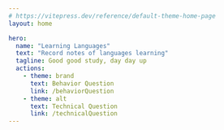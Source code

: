 ```yaml
---
# https://vitepress.dev/reference/default-theme-home-page
layout: home

hero:
  name: "Learning Languages"
  text: "Record notes of languages learning"
  tagline: Good good study, day day up
  actions:
    - theme: brand
      text: Behavior Question
      link: /behaviorQuestion
    - theme: alt
      text: Technical Question
      link: /technicalQuestion
---
```


